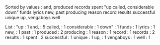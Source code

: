 Sorted by values :
and, produced records spent "up called, considerable down" funds lyrics new, past producing reason record results successful unique up, vengaboys well 

List :
"up : 1
and, : 5
called, : 1
considerable : 1
down" : 1
funds : 1
lyrics : 1
new, : 1
past : 1
produced : 2
producing : 1
reason : 1
record : 1
records : 2
results : 1
spent : 2
successful : 1
unique : 1
up, : 1
vengaboys : 1
well : 1
